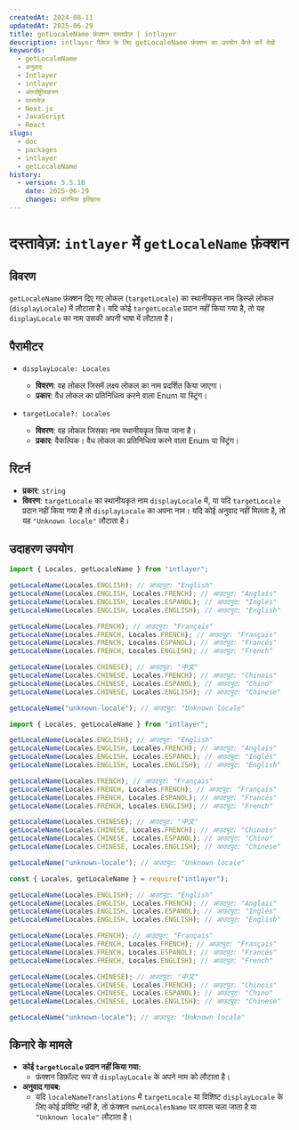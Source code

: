 ```yaml
---
createdAt: 2024-08-11
updatedAt: 2025-06-29
title: getLocaleName फ़ंक्शन दस्तावेज़ | intlayer
description: intlayer पैकेज के लिए getLocaleName फ़ंक्शन का उपयोग कैसे करें देखें
keywords:
  - getLocaleName
  - अनुवाद
  - Intlayer
  - intlayer
  - अंतर्राष्ट्रीयकरण
  - दस्तावेज़
  - Next.js
  - JavaScript
  - React
slugs:
  - doc
  - packages
  - intlayer
  - getLocaleName
history:
  - version: 5.5.10
    date: 2025-06-29
    changes: प्रारंभिक इतिहास
---
```


# दस्तावेज़: `intlayer` में `getLocaleName` फ़ंक्शन

## विवरण

`getLocaleName` फ़ंक्शन दिए गए लोकल (`targetLocale`) का स्थानीयकृत नाम डिस्प्ले लोकल (`displayLocale`) में लौटाता है। यदि कोई `targetLocale` प्रदान नहीं किया गया है, तो यह `displayLocale` का नाम उसकी अपनी भाषा में लौटाता है।

## पैरामीटर

- `displayLocale: Locales`

  - **विवरण**: वह लोकल जिसमें लक्ष्य लोकल का नाम प्रदर्शित किया जाएगा।
  - **प्रकार**: वैध लोकल का प्रतिनिधित्व करने वाला Enum या स्ट्रिंग।

- `targetLocale?: Locales`
  - **विवरण**: वह लोकल जिसका नाम स्थानीयकृत किया जाना है।
  - **प्रकार**: वैकल्पिक। वैध लोकल का प्रतिनिधित्व करने वाला Enum या स्ट्रिंग।

## रिटर्न

- **प्रकार**: `string`
- **विवरण**: `targetLocale` का स्थानीयकृत नाम `displayLocale` में, या यदि `targetLocale` प्रदान नहीं किया गया है तो `displayLocale` का अपना नाम। यदि कोई अनुवाद नहीं मिलता है, तो यह `"Unknown locale"` लौटाता है।

## उदाहरण उपयोग

```typescript codeFormat="typescript"
import { Locales, getLocaleName } from "intlayer";

getLocaleName(Locales.ENGLISH); // आउटपुट: "English"
getLocaleName(Locales.ENGLISH, Locales.FRENCH); // आउटपुट: "Anglais"
getLocaleName(Locales.ENGLISH, Locales.ESPANOL); // आउटपुट: "Inglés"
getLocaleName(Locales.ENGLISH, Locales.ENGLISH); // आउटपुट: "English"

getLocaleName(Locales.FRENCH); // आउटपुट: "Français"
getLocaleName(Locales.FRENCH, Locales.FRENCH); // आउटपुट: "Français"
getLocaleName(Locales.FRENCH, Locales.ESPANOL); // आउटपुट: "Francés"
getLocaleName(Locales.FRENCH, Locales.ENGLISH); // आउटपुट: "French"

getLocaleName(Locales.CHINESE); // आउटपुट: "中文"
getLocaleName(Locales.CHINESE, Locales.FRENCH); // आउटपुट: "Chinois"
getLocaleName(Locales.CHINESE, Locales.ESPANOL); // आउटपुट: "Chino"
getLocaleName(Locales.CHINESE, Locales.ENGLISH); // आउटपुट: "Chinese"

getLocaleName("unknown-locale"); // आउटपुट: "Unknown locale"
```

```javascript codeFormat="esm"
import { Locales, getLocaleName } from "intlayer";

getLocaleName(Locales.ENGLISH); // आउटपुट: "English"
getLocaleName(Locales.ENGLISH, Locales.FRENCH); // आउटपुट: "Anglais"
getLocaleName(Locales.ENGLISH, Locales.ESPANOL); // आउटपुट: "Inglés"
getLocaleName(Locales.ENGLISH, Locales.ENGLISH); // आउटपुट: "English"

getLocaleName(Locales.FRENCH); // आउटपुट: "Français"
getLocaleName(Locales.FRENCH, Locales.FRENCH); // आउटपुट: "Français"
getLocaleName(Locales.FRENCH, Locales.ESPANOL); // आउटपुट: "Francés"
getLocaleName(Locales.FRENCH, Locales.ENGLISH); // आउटपुट: "French"

getLocaleName(Locales.CHINESE); // आउटपुट: "中文"
getLocaleName(Locales.CHINESE, Locales.FRENCH); // आउटपुट: "Chinois"
getLocaleName(Locales.CHINESE, Locales.ESPANOL); // आउटपुट: "Chino"
getLocaleName(Locales.CHINESE, Locales.ENGLISH); // आउटपुट: "Chinese"

getLocaleName("unknown-locale"); // आउटपुट: "Unknown locale"
```

```javascript codeFormat="commonjs"
const { Locales, getLocaleName } = require("intlayer");

getLocaleName(Locales.ENGLISH); // आउटपुट: "English"
getLocaleName(Locales.ENGLISH, Locales.FRENCH); // आउटपुट: "Anglais"
getLocaleName(Locales.ENGLISH, Locales.ESPANOL); // आउटपुट: "Inglés"
getLocaleName(Locales.ENGLISH, Locales.ENGLISH); // आउटपुट: "English"

getLocaleName(Locales.FRENCH); // आउटपुट: "Français"
getLocaleName(Locales.FRENCH, Locales.FRENCH); // आउटपुट: "Français"
getLocaleName(Locales.FRENCH, Locales.ESPANOL); // आउटपुट: "Francés"
getLocaleName(Locales.FRENCH, Locales.ENGLISH); // आउटपुट: "French"

getLocaleName(Locales.CHINESE); // आउटपुट: "中文"
getLocaleName(Locales.CHINESE, Locales.FRENCH); // आउटपुट: "Chinois"
getLocaleName(Locales.CHINESE, Locales.ESPANOL); // आउटपुट: "Chino"
getLocaleName(Locales.CHINESE, Locales.ENGLISH); // आउटपुट: "Chinese"

getLocaleName("unknown-locale"); // आउटपुट: "Unknown locale"
```

## किनारे के मामले

- **कोई `targetLocale` प्रदान नहीं किया गया:**
  - फ़ंक्शन डिफ़ॉल्ट रूप से `displayLocale` के अपने नाम को लौटाता है।
- **अनुवाद गायब:**
  - यदि `localeNameTranslations` में `targetLocale` या विशिष्ट `displayLocale` के लिए कोई प्रविष्टि नहीं है, तो फ़ंक्शन `ownLocalesName` पर वापस चला जाता है या `"Unknown locale"` लौटाता है।
